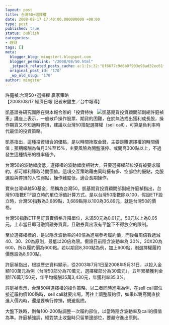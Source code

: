 ```yaml
---
layout: post
title: 台灣50+選擇權
date: 2008-08-17 17:40:00.000000000 +08:00
type: post
published: true
status: publish
categories:
- 理財
tags: []
meta:
  blogger_blog: mingstert.blogspot.com
  blogger_permalink: "/2008/08/50.html"
  _jetpack_related_posts_cache: a:1:{s:32:"8f6677c9d6b0f903e98ad32ec61f8deb";a:2:{s:7:"expires";i:1447402799;s:7:"payload";a:3:{i:0;a:1:{s:2:"id";i:149;}i:1;a:1:{s:2:"id";i:171;}i:2;a:1:{s:2:"id";i:58;}}}}
  original_post_id: '170'
  _wp_old_slug: '170'
author: mingster
---
```

<p>許庭禎:台灣50+選擇權 贏家策略<br />【2008/08/17 經濟日報 記者宋健生／台中報導】
<p><img src="/img/4475730-1918546.JPG" alt="凱基期貨投資顧問部副總許庭禎" align="right" />凱基證券研究團隊在與本報合辦的「投資特快車」講座上表示，一般散戶操作股票、期貨的困難，在於無法找出獲利成長股，操作期貨又不知適時停損，建議以台灣50搭配選擇權（sell call），可算是負利率時代最佳的投資策略。</p>
<p>凱基指出，這種投資組合的優點，是以時間換取金錢，主要是賺選擇權的時間價值；預期報酬為每月3%至15%，主要風險為開盤漲停、或開高300點以上，不過發生這種情形的機率極少。</p>
<p>台灣50的波動幅度低，選擇權的波動幅度相對大，只要選擇權部位沒有被要求履約，都可順利賺取時間價值。這項交互策略藉由同時擁有多、空部位的優點，克服選股與停損的人性弱點，操作難度低，適合長期操作。</p>
<p>寶來台灣卓越50基金，簡稱為台灣50。凱基期貨投資顧問部副總許庭禎指出，台灣50指數ETF設立時的單位淨值計算方式，是以台灣50指數除以100，假設ETF設立時，台灣50指數為3,689點，3,689點除以100為36.89元，就是台灣50的價格。</p>
<p>台灣50指數ETF另訂買賣價格升降單位，未滿50元為0.01元，50元以上為0.05元。上市當日即可融資融券買賣，且融券賣出沒有平盤下不得放空的限制。</p>
<p>至於選擇權標的，是以隱含波動率的40倍為進場參考履約價，而後每周倍數遞減40、30、20為原則，最低以20倍為限。假設目前隱含波動率為 30%，30X20為600，所以履約價為600點。若以期貨8,300點為例，加上600點，則選擇權履約價應設為8,900點。</p>
<p>許庭禎指出，根據歷史資料顯示，從2003年7月1日至2008年5月31日，以投入金額100萬元為例（台灣50部分為70萬元，選擇權部分為30萬元），五年累積獲利金額176萬7,150元，年平均報酬35萬3,430元，年獲利率35.3%。</p>
<p>許庭禎表示，台灣50與選擇權的操作策略，以二者同時進場為例，在sell call部位接近履約價100點時，sell call就要出場。再往上調整履約價，如果以跳高開直接進入價內時，還是要執行停損，規避風險。</p>
<p>大盤下跌時，則每100-200點調整一次履約部位，以當時隱含波動率及call的價值為準。許庭禎強調，絕對禁止收盤時只留單邊部位，要嚴守進出原則。</p>
